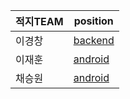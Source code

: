 | 적지TEAM | position                                                    |
| -------- | ----------------------------------------------------------- |
| 이경창   | [backend](https://github.com/lkc263/Graduationwork_backend) |
| 이재훈   | [android](https://github.com/lkc263/Graduation_work)        |
| 채승원   | [android](https://github.com/lkc263/Graduation_work)        |

